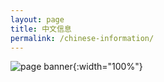 ```yaml
---
layout: page
title: 中文信息
permalink: /chinese-information/
---
```

![page banner](/assets/images/MCMC团队开幕.jpg){:width="100%"}